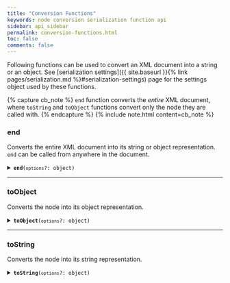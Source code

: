 ```yaml
---
title: "Conversion Functions"
keywords: node conversion serialization function api
sidebar: api_sidebar
permalink: conversion-functions.html
toc: false
comments: false
---
```


Following functions can be used to convert an XML document into a string or an
object. See
[serialization settings]({{ site.baseurl }}{% link pages/serialization.md %}#serialization-settings)
page for the settings object used by these functions.

{% capture cb_note %}
  `end` function converts the _entire_ XML document, where `toString` and `toObject` functions convert only the node they are called with.
{% endcapture %}
{% include note.html content=cb_note %}

###  end

Converts the entire XML document into its string or object representation. `end`
can be called from anywhere in the document.

<details markdown="1">
<summary><code><strong>end</strong>(<code>options</code>?: object)</code></summary>
<br/>

* `options` - serialization options (optional)

```js
const { create } = require('xmlbuilder2');

const doc = create()
  .ele('root', { 'att', 'val' })
    .ele('foo')
      .ele('bar').txt('foobar')
    .up()
    .ele('baz')
    .doc();
console.log(doc.end({ prettyPrint: true }));
```
```xml
<?xml version="1.0"?>
<root att="val">
  <foo>
    <bar>foobar</bar>
  </foo>
  <baz/>
</root>
```

</details>

___

###  toObject

Converts the node into its object representation.

<details markdown="1">
<summary><code><strong>toObject</strong>(<code>options</code>?: object)</code></summary>
<br/>

* `options` - serialization options (optional)

```js
const { create } = require('xmlbuilder2');

const doc = create()
  .ele('root', { 'att', 'val' })
    .ele('foo')
      .ele('bar').txt('foobar')
    .up()
    .ele('baz')
    .doc();
const foo = doc.first().first();
console.log(foo.toObject());
```
```js
{ 
  foo: {
    bar: 'foobar'
  }
}
```

</details>

___

###  toString

Converts the node into its string representation.

<details markdown="1">
<summary><code><strong>toString</strong>(<code>options</code>?: object)</code></summary>
<br/>

* `options` - serialization options (optional)

```js
const { create } = require('xmlbuilder2');

const doc = create()
  .ele('root', { 'att', 'val' })
    .ele('foo')
      .ele('bar').txt('foobar')
    .up()
    .ele('baz')
    .doc();
const foo = doc.first().first();
console.log(foo.toString({ prettyPrint: true }));
```
```xml
<foo>
  <bar>foobar</bar>
</foo>
```

</details>
